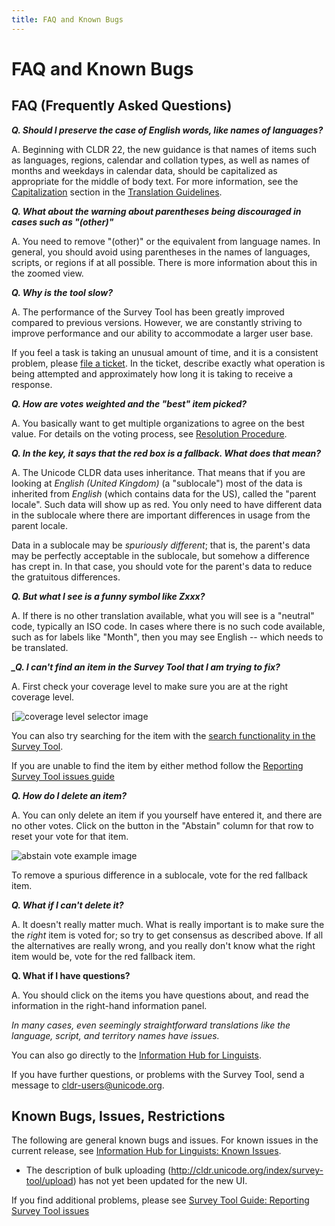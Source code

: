 ```yaml
---
title: FAQ and Known Bugs
---
```


# FAQ and Known Bugs

## FAQ (Frequently Asked Questions)

***Q. Should I preserve the case of English words, like names of languages?***

A. Beginning with CLDR 22, the new guidance is that names of items such as languages, regions, calendar and collation types, as well as names of months and weekdays in calendar data, should be capitalized as appropriate for the middle of body text. For more information, see the [Capitalization](/translation/translation-guide-general/capitalization) section in the [Translation Guidelines](/translation/).

***Q. What about the warning about parentheses being discouraged in cases such as "(other)"***

A. You need to remove "(other)" or the equivalent from language names. In general, you should avoid using parentheses in the names of languages, scripts, or regions if at all possible. There is more information about this in the zoomed view.

***Q. Why is the tool slow?***

A. The performance of the Survey Tool has been greatly improved compared to previous versions. However, we are constantly striving to improve performance and our ability to accommodate a larger user base.

If you feel a task is taking an unusual amount of time, and it is a consistent problem, please [file a ticket](/translation/getting-started/guide#reporting-survey-tool-issues). In the ticket, describe exactly what operation is being attempted and approximately how long it is taking to receive a response.

***Q. How are votes weighted and the "best" item picked?***

A. You basically want to get multiple organizations to agree on the best value. For details on the voting process, see [Resolution Procedure](/index/process).

***Q. In the key, it says that the red box is a fallback. What does that mean?***

A. The Unicode CLDR data uses inheritance. That means that if you are looking at *English (United Kingdom)* (a "sublocale") most of the data is inherited from *English* (which contains data for the US), called the "parent locale". Such data will show up as red. You only need to have different data in the sublocale where there are important differences in usage from the parent locale.

Data in a sublocale may be *spuriously different*; that is, the parent's data may be perfectly acceptable in the sublocale, but somehow a difference has crept in. In that case, you should vote for the parent's data to reduce the gratuitous differences.

***Q. But what I see is a funny symbol like Zxxx?***

A. If there is no other translation available, what you will see is a "neutral" code, typically an ISO code. In cases where there is no such code available, such as for labels like "Month", then you may see English \-\- which needs to be translated.

***_Q. I can't find an item in the Survey Tool that I am trying to fix?***

A. First check your coverage level to make sure you are at the right coverage level.

[![coverage level selector image](/images/gettingStartedGuideCoverage.png)

You can also try searching for the item with the [search functionality in the Survey Tool](translation/getting-started/guide#searching-for-items).

If you are unable to find the item by either method follow the [Reporting Survey Tool issues guide](/translation/getting-started/guide#reporting-survey-tool-issues)

***Q. How do I delete an item?***

A. You can only delete an item if you yourself have entered it, and there are no other votes. Click on the button in the "Abstain" column for that row to reset your vote for that item.

![abstain vote example image](/images/index/Abstain%20vote%20example.png)

To remove a spurious difference in a sublocale, vote for the red fallback item.

***Q. What if I can't delete it?***

A. It doesn't really matter much. What is really important is to make sure the the *right* item is voted for; so try to get consensus as described above. If all the alternatives are really wrong, and you really don't know what the right item would be, vote for the red fallback item.

**Q. What if I have questions?**

A. You should click on the items you have questions about, and read the information in the right\-hand information panel.

*In many cases, even seemingly straightforward translations like the language, script, and territory names have issues.*

You can also go directly to the [Information Hub for Linguists](/translation).

If you have further questions, or problems with the Survey Tool, send a message to [cldr\-users@unicode.org](mailto:cldr-users@unicode.org).

## Known Bugs, Issues, Restrictions

The following are general known bugs and issues. For known issues in the current release, see [Information Hub for Linguists: Known Issues](/translation#known-issues).

- The description of bulk uploading (http://cldr.unicode.org/index/survey-tool/upload) has not yet been updated for the new UI.

If you find additional problems, please see [Survey Tool Guide: Reporting Survey Tool issues](/translation/getting-started/guide#reporting-survey-tool-issues)

